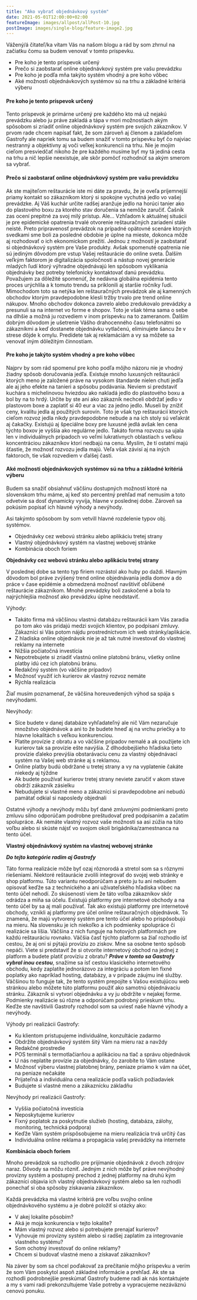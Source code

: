 ```yaml
---
title: "Ako vybrať objednávkový systém"
date: 2021-05-01T12:00:00+02:00
featureImage: images/allpost/allPost-10.jpg
postImage: images/single-blog/feature-image2.jpg
---
```


Vážený/á čitateľ/ka vítam Vás na našom blogu a rád by som zhrnul na začiatku čomu sa budem venovať v tomto príspevku. 

- Pre koho je tento príspevok určený
- Prečo si zaobstarať online objednávkový systém pre vašu prevádzku
- Pre koho je podľa mňa takýto systém vhodný a pre koho vôbec
- Aké možnosti objednávkových systémov sú na trhu a základné kritériá výberu

#### Pre koho je tento príspevok určený

Tento príspevok je primárne určený pre každého kto má už nejakú prevádzku alebo ju práve zakladá a tápa v mori možnostiach akým spôsobom si zriadiť online objednávkový systém pre svojich zákazníkov. V prvom rade chcem napísať fakt, že som zároveň aj  členom a zakladeľom Gastrofy ale napriek tomu sa budem snažiť v tomto príspevku byť čo najviac nestranný a objektívny aj voči veľkej konkurencii na trhu. Nie je mojim cieľom presviedčať nikoho že pre každého musíme byť my tá jediná cesta na trhu a nič lepšie neexistuje, ale skôr pomôcť rozhodnúť sa akým smerom sa vybrať.

#### Prečo si zaobstarať online objednávkový systém pre vašu prevádzku

Ak ste majiteľom reštaurácie iste mi dáte za pravdu, že je oveľa príjemnejší priamy kontakt so zákazníkom ktorý si spokojne vychutná jedlo vo vašej prevádzke. Aj Váš kuchár určite radšej aranžuje jedlo na horúci tanier ako do plastového boxu za ktorého stav doručenia sa nemôže zaručiť. Čašník zas ocení prepitné za svoj milý prístup. Ale...
Vzhľadom k aktuálnej situácii je pre epidemické opatrenia trvalé otvorenie reštauračných zariadení stále neisté. Preto pripravenosť prevádzok na prípadné opätovné scenáre ktorých svedkami sme boli za posledné obdobie je úplne na mieste, dokonca môže aj rozhodovať o ich ekonomickom prežití. Jednou z možností je zaobstarať si objednávkový systém pre Vaše produkty. Avšak spomenuté opatrenia nie sú jediným dôvodom pre vstup Vašej reštaurácie do online sveta. Ďalším veľkým faktorom je digitalizácia spoločnosti a nástup novej generácie mladých ľudí ktorý výhradne objednávajú len spôsobom vyklikania objednávky bez potreby telefonicky kontaktovať danú prevádzku. Považujem za dôležité spomenúť, že nedávna globálna epidémia tento proces urýchlila a k tomuto trendu sa priklonili aj staršie ročníky ľudí. Mimochodom toto sa netýka len reštauračných prevádzok ale aj kamenných obchodov ktorým pravdepodobne klesli tržby trvalo pre trend online nákupov. Mnoho obchodov dokonca zavrelo alebo zredukovalo prevádzky a presunuli sa na internet vo forme e shopov. Toto je však téma sama o sebe na dlhšie a možná ju rozvediem v inom príspevku na to zameranom.
Ďalším dobrým dôvodom je ušetrenie Vášho drahocenného času telefonátmi so zákazníkmi a keď dostanete objednávku vytlačenú, eliminujete šancu že v strese dôjde k omylu. Predídete tak aj reklamáciám a vy sa môžete sa venovať iným dôležitým činnostiam.

#### Pre koho je takýto systém vhodný a pre koho vôbec

Najprv by som rád spomenul pre koho podľa môjho názoru nie je vhodný žiadny spôsob doručovania jedľa. Existuje mnoho luxusných reštaurácií ktorých meno je založené práve na vysokom štandarde nielen chuti jedľa ale aj jeho efekte na tanieri a spôsobu podávania. Neviem si predstaviť kuchára s michelinovou hviezdou ako nakladá jedlo do plastového boxu a bol by na to hrdý. Určite by ste ani ako zákazník nechceli obdržať jedlo v plastovom boxe a zaplatiť si 40 eur a viac za jedno jedlo. Museli by znížiť ceny, kvalitu jedla aj použitých surovín. Toto je však typ reštaurácií ktorých cieľom rozvoz jedla nikdy pravdepodobne nebude a na ich stoly sú veľakrát aj čakačky. Existujú aj špeciálne boxy pre luxusné jedlá avšak len cena týchto boxov je vyššia ako regulárne jedlo. Takáto forma rozvozu sa ujala len v individuálnych prípadoch vo veľmi lukratívnych oblastiach s veľkou koncentráciou zákazníkov ktorí nedbajú na cenu. 
Myslím, že tí ostatní majú šťastie, že možnosť rozvozu jedla majú. Veľa však závisí aj na iných faktoroch, tie však rozvediem v ďalšej časti.
	
#### Aké možnosti objednávkových systémov sú na trhu a základné kritériá výberu

Budem sa snažiť obsiahnuť väčšinu dostupných možností ktoré na slovenskom trhu máme, aj keď sto percentný prehľad mať nemusím a toto odvetvie sa dosť dynamicky vyvíja, hlavne v poslednej dobe. Zároveň sa pokúsim popísať ich hlavné výhody a nevýhody.

Asi takýmto spôsobom by som vetvill hlavné rozdelenie typov obj. systémov.

- Objednávky cez webovú stránku alebo aplikáciu tretej strany
- Vlastný objednávkový systém na vlastnej webovej stránke 
- Kombinácia oboch foriem

**Objednávky cez webovú stránku alebo aplikáciu tretej strany**

V poslednej dobe sa tento typ firiem rozrástol ako huby po daždi. Hlavným dôvodom bol práve zvýšený trend online objednávania jedla domov a do práce v čase epidémie a obmedzená možnosť navštíviť obľúbené reštaurácie zákazníkom. Mnohé prevádzky boli zaskočené a bola to najrýchlejšia možnosť ako prevádzku úplne neodstaviť. 

Výhody:
- Takáto firma má väčšinou vlastnú databázu reštaurácii kam Vás zaradia po tom ako vás pridajú medzi svojich klientov, po podpísaní zmluvy. Zákazníci si Vás potom nájdu prostredníctvom ich web stránky/aplikácie. 
- Z hladiska online objednávok nie je až tak nutné investovať do vlastnej reklamy na internete
- Nižšia počiatočná investícia
- Nepotrebujete si zriadiť vlastnú online platobnú bránu, všetky online platby idú cez ich platobnú bránu.
- Redakčný systém (vo väčšine prípadov)
- Možnosť využiť ich kurierov ak vlastný rozvoz nemáte
- Rýchla realizácia

Žiaľ musím poznamenať, že väčšina horeuvedených výhod sa spája s nevýhodami.

Nevýhody:
- Síce budete v danej databáze vyhľadateľný ale nič Vám nezaručuje množstvo objednávok a ani to že  budete hneď aj na vrchu priečky a to hlavne lokalitách s veľkou konkurenciou. 
- Platíte provízie z obratu a vo väčšine prípadov nemalé a ak použijete ich kurierov tak sa provízie ešte navýšia. Z dlhodobejšieho hľadiska tieto provízie ďaleko prevýšia obstarávaciu cenu za vlastný objednávací systém na Vašej web stránke aj s reklamou.
- Online platby budú obdržané u tretej strany a vy na vyplatenie čakáte niekedy aj týždne
- Ak budete používať kurierov tretej strany neviete zaručiť v akom stave obdrží zákazník zásielku	
- Nebudujete si vlastné meno a zákazníci si pravdepodobne ani nebudú pamätať odkial si naposledy objednali


Ostatné výhody a nevýhody môžu byť dané zmluvnými podmienkami preto zmluvu silno odporúčam podrobne preštudovať pred podpísaním a začatím spolupráce. Ak nemáte vlastný rozvoz vaše možnosti sa asi zúžia na túto voľbu alebo si skúste nájsť vo svojom okolí brigádnika/zamestnanca na tento účel. 


**Vlastný objednávkový systém na vlastnej webovej stránke**

***Do tejto kategórie radím aj Gastrofy***

Táto forma realizácie môže byť ozaj rôznorodá a stretol som sa s rôznymi riešeniami.
Niektoré reštaurácie zvolili integrovať do svojej web stránky e shop platformu. Túto variantu neodporúčam a preto ju tu ani nebudem opisovať keďže sa z technického a ani užívateľského hľadiska vôbec na tento účel nehodí. Zo skúseností viem že táto voľba zákazníkov skôr odrádza a míňa sa účelu. Existujú platformy pre internetové obchody a na tento účel by sa aj mali používať. 
Tak ako existujú platformy pre internetové obchody, vznikli aj platformy pre účel online reštauračných objednávok. To znamená, že majú vytvorený systém pre tento účel alebo ho prispôsobujú na mieru. Na slovensku je ich niekoľko a ich podmienky spolupráce či realizácie sa líšia. Väčšina z nich funguje na hotových platformách pre každú reštauráciu rovnako. Väčšia časť týchto platform sa žiaľ rozhodlo ísť cestou, že aj oni si pýtajú províziu zo ziskov. Mne sa osobne tento spôsob nepáči. Viete si predstaviť že si otvoríte internetový obchod na jednej z platform a budete platiť províziu z obratu? ***Práve v tomto sa Gastrofy vybral inou cestou***, snažíme sa ísť cestou klasického internetového obchodu, kedy zaplatíte jednorázovo za integráciu a potom len fixné poplatky ako napríklad hosting, databázy, a v prípade záujmu iné služby. Väčšinou to funguje tak, že tento systém prepojíte s Vašou existujúcou web stránkou alebo môžete túto platformu použiť ako samotnú objednávaciu stránku. Zákazník si vytvorí objednávku a vy ju obdržíte v nejakej forme. Podmienky realizácie sú rôzne a odporúčam podrobný prieskum trhu. Keďže ste navštívili Gastrofy rozhodol som sa uviesť naše hlavné výhody a nevýhody.



Výhody pri realizácii Gastrofy:
- Ku klientom pristupujeme individuálne, konzultácie zadarmo
- Obdržíte objednávkový systém šitý Vám na mieru raz a navždy
- Redakčné prostredie
- POS terminál s termotlačiarňou a aplikáciou na tlač a správu objednávok
- U nás neplatíte provízie za objednávky, čo zarobíte to Vám ostane
- Možnosť výberu vlastnej platobnej brány, peniaze priamo k vám na účet, na peniaze nečakáte
- Prijateľná a individuálna cena realizácie podľa vašich požiadaviek
- Budujete si vlastné meno a zákaznícku základňu

Nevýhody pri realizácii Gastrofy:
- Vyššia počiatočná investícia
- Neposkytujeme kurierov
- Fixný poplatok za poskytnutie služieb (hosting, databáza, zálohy, monitoring, technická podpora)
- Keďže Vám systém prispôsobujeme na mieru realizácia trvá určitý čas
- Individuálna online reklama a propagácia vašej prevádzky na internete


**Kombinácia oboch foriem**

Mnoho prevádzok sa rozhodlo pre prijímanie objednávok z dvoch zdrojov naraz. Dôvody sa môžu rôzniť. Jedným z nich môže byť práve nevýhodný provízny systém a postupný prechod z jednej platformy na druhú kým zákazníci objavia ich vlastný objednávkový systém  alebo sa len rozhodli ponechať si oba spôsoby získavania zákazníkov.


Každá prevádzka má vlastné kritériá pre voľbu svojho online objednávkového systému a je dobré položiť si otázky ako:

- V akej lokalite pôsobím?
- Aká je moja konkurencia v tejto lokalite?
- Mám vlastný rozvoz alebo si potrebujete prenajať kurierov?  
- Vyhovuje mi provízny systém alebo si radšej zaplatím za integrovanie vlastného systému?
- Som ochotný investovať do online reklamy?
- Chcem si budovať vlastné meno a získavať zákazníkov?


Na záver by som sa chcel poďakovať za prečítanie môjho príspevku a verím že som Vám poskytol aspoň základné informácie a prehľad. Ak ste sa rozhodli podrobnejšie preskúmať Gastrofy budeme radi ak nás kontaktujete a my s vami radi prekonzultujeme Vaše potreby a vypracujeme nezáväznú cenovú ponuku.